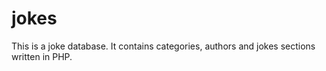 # jokes
This is a joke database. It contains categories, authors and jokes sections written in PHP.
